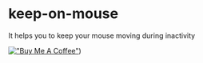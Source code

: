 # keep-on-mouse
It helps you to keep your mouse moving during inactivity


[!["Buy Me A Coffee"](https://cdn.buymeacoffee.com/buttons/v2/default-yellow.png)](https://www.buymeacoffee.com/basanez86))
